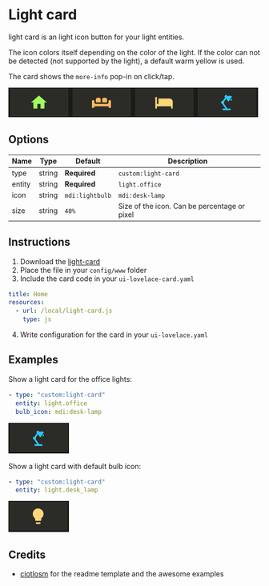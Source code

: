 # Light card

light card is an light icon button for your light entities. 

The icon colors itself depending on the color of the light. If the color can not be detected (not supported by the light), a default warm yellow is used.

The card shows the `more-info` pop-in on click/tap.

![light-card](light-1.png)

## Options

| Name | Type | Default | Description
| ---- | ---- | ------- | -----------
| type | string | **Required** | `custom:light-card`
| entity | string | **Required** | `light.office`
| icon | string | `mdi:lightbulb` | `mdi:desk-lamp`
| size | string | `40%` | Size of the icon. Can be percentage or pixel

## Instructions

1. Download the [light-card](https://raw.githubusercontent.com/kuuji/light-card/master/light-card.js)
2. Place the file in your `config/www` folder
3. Include the card code in your `ui-lovelace-card.yaml`
```yaml
title: Home
resources:
  - url: /local/light-card.js
    type: js
```
4. Write configuration for the card in your `ui-lovelace.yaml`

## Examples


Show a light card for the office lights:
```yaml
- type: "custom:light-card"
  entity: light.office
  bulb_icon: mdi:desk-lamp
```
![light-card](office-light.png)


Show a light card with default bulb icon:
```yaml
- type: "custom:light-card"
  entity: light.desk_lamp
```
![light-card](desk-lamp.png)

## Credits

  - [ciotlosm](https://github.com/ciotlosm) for the readme template and the awesome examples